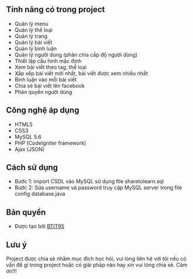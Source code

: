 ## Tính năng có trong project
- Quản lý menu
- Quản lý thể loại
- Quản lý trang
- Quản lý bài viết
- Quản lý bình luận
- Quản lý người dùng (phân chia cấp độ người dùng)
- Thiết lập cấu hình mặc định
- Xem bài viết theo tag, thể loại
- Xắp xếp bài viết mới nhất, bài viết được xem nhiều nhất
- Bình luận vào mỗi bài viết
- Chia sẻ bài viết lên facebook
- Phân quyền người dùng

## Công nghệ áp dụng
- HTML5
- CSS3
- MySQL 5.6
- PHP (CodeIgniter framework)
- Ajax (JSON)

## Cách sử dụng
- Bước 1: import CSDL vào MySQL sử dụng file sharetolearn.sql
- Bước 2: Sửa username và password truy cập MySQL server trong file config database.java

## Bản quyền
- Được tạo bởi [BTIT95]

## Lưu ý
Project được chia sẻ nhằm mục đích học hỏi, vui lòng liên hệ với tôi nếu có vấn đề gì trong project hoặc có giải pháp nào hay xin vui lòng chia sẻ. Cảm ơn!!!

[//]:#

[BTIT95]: <https://www.facebook.com/baotoan95>

